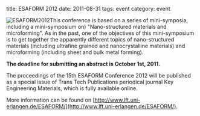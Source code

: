 title: ESAFORM 2012
date: 2011-08-31 
tags: event
category: event

<!--break-->
![ESAFORM2012](/4m-association/images/logoesaform_300.jpg)This conference is based on a series of mini-symposia, including a mini-symposium on) "Nano-structured materials and microforming". As in the past, one of the objectives of this mini-symposium is to get together the apparently different topics of nano-structured materials (including ultrafine grained and nanocrystalline materials) and microforming (including sheet and bulk metal forming).   

**The deadline for submitting an abstract is October 1st, 2011.**   
  
The proceedings of the 15th ESAFORM Conference 2012 will be published as a special issue of Trans Tech Publications periodical journal Key Engineering Materials, which is fully available online.  
  
More information can be found on [http://www.lft.uni-erlangen.de/ESAFORM/](http://www.lft.uni-erlangen.de/ESAFORM/).
